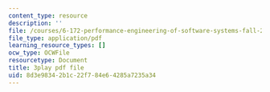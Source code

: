 ```yaml
---
content_type: resource
description: ''
file: /courses/6-172-performance-engineering-of-software-systems-fall-2018/8d3e98342b1c22f784e64285a7235a34_xwE568oVQ1Y.pdf
file_type: application/pdf
learning_resource_types: []
ocw_type: OCWFile
resourcetype: Document
title: 3play pdf file
uid: 8d3e9834-2b1c-22f7-84e6-4285a7235a34
---
```

